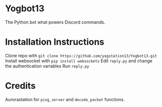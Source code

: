 # Yogbot13
The Python bot what powers Discord commands.

# Installation Instructions
Clone repo with `git clone https://github.com/yogstation13/Yogbot13.git`
Install websocket with `pip install websockets`
Edit `reply.py` and change the authentication variables
Run `reply.py`

# Credits
Aurorastation for `ping_server` and `decode_packet` functions.

